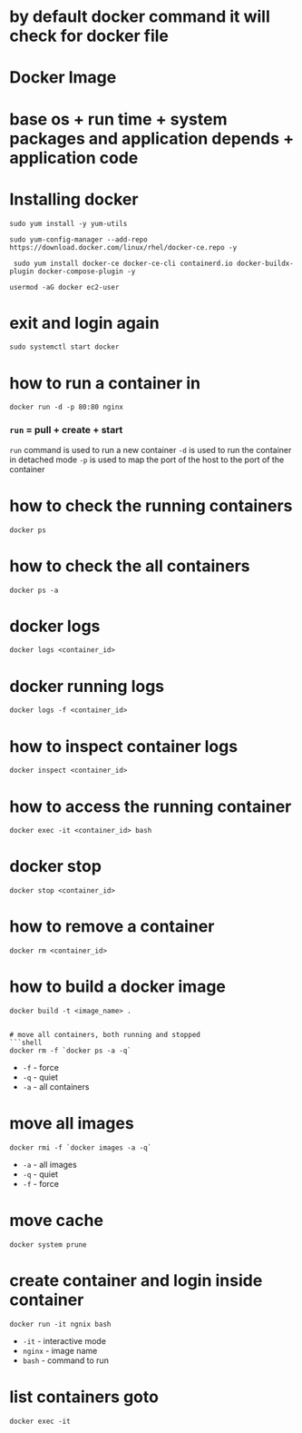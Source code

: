 # by default docker command it will check for docker file 

# Docker Image 
# base os +  run time + system packages and application depends + application code 

# Installing docker 
```shell
sudo yum install -y yum-utils
```
```shell
sudo yum-config-manager --add-repo https://download.docker.com/linux/rhel/docker-ce.repo -y
```
```shell
 sudo yum install docker-ce docker-ce-cli containerd.io docker-buildx-plugin docker-compose-plugin -y
```

```shell
usermod -aG docker ec2-user
```

# exit and login again 

```shell
sudo systemctl start docker
```
# how to run a container in 
```shell
docker run -d -p 80:80 nginx
```
###  `run` = pull + create + start
`run` command is used to run a new container
`-d` is used to run the container in detached mode
`-p` is used to map the port of the host to the port of the container

# how to check the running containers
```shell
docker ps
```
# how to check the all containers
```shell
docker ps -a
```

# docker logs
```shell
docker logs <container_id>
```
# docker running logs
```shell
docker logs -f <container_id>
```
# how to inspect container logs
```shell
docker inspect <container_id>
```


# how to access the running container
```shell
docker exec -it <container_id> bash
```


# docker stop
```shell
docker stop <container_id>
```
# how to remove a container
```shell
docker rm <container_id>
```
# how to build a docker image
```shell
docker build -t <image_name> .


# move all containers, both running and stopped
```shell
docker rm -f `docker ps -a -q`
```
-  `-f` - force
-  `-q` - quiet
-  `-a` - all containers

# move all images
```shell
docker rmi -f `docker images -a -q`
```
- `-a` - all images
- `-q` - quiet
- `-f` - force

# move cache
```shell
docker system prune
```

# create container and login inside container
```shell
docker run -it ngnix bash
```
- `-it` - interactive mode
- `nginx` - image name
- `bash` - command to run
# list containers goto
```shell
docker exec -it
```